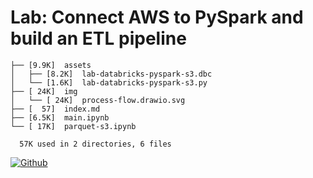 # Lab: Connect AWS to PySpark and build an ETL pipeline

```
├── [9.9K]  assets
│   ├── [8.2K]  lab-databricks-pyspark-s3.dbc
│   └── [1.6K]  lab-databricks-pyspark-s3.py
├── [ 24K]  img
│   └── [ 24K]  process-flow.drawio.svg
├── [  57]  index.md
├── [6.5K]  main.ipynb
└── [ 17K]  parquet-s3.ipynb

  57K used in 2 directories, 6 files
```

[![Github](https://img.shields.io/badge/GitHub-100000?style=for-the-badge&logo=github&logoColor=white)](https://github.com/sparsh-ai/recohut/tree/main/docs/03-processing/databricks/lab-databricks-pyspark-s3)